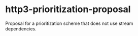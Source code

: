 # http3-prioritization-proposal
Proposal for a prioritization scheme that does not use stream dependencies.
